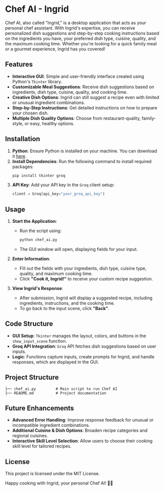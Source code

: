 
# Chef AI - Ingrid

Chef AI, also called "Ingrid," is a desktop application that acts as your personal chef assistant. With Ingrid's expertise, you can receive personalized dish suggestions and step-by-step cooking instructions based on the ingredients you have, your preferred dish type, cuisine, quality, and the maximum cooking time. Whether you're looking for a quick family meal or a gourmet experience, Ingrid has you covered!

## Features

- **Interactive GUI**: Simple and user-friendly interface created using Python's `Tkinter` library.
- **Customizable Meal Suggestions**: Receive dish suggestions based on ingredients, dish type, cuisine, quality, and cooking time.
- **Creative Dish Options**: Ingrid can still suggest a recipe even with limited or unusual ingredient combinations.
- **Step-by-Step Instructions**: Get detailed instructions on how to prepare your chosen dish.
- **Multiple Dish Quality Options**: Choose from restaurant-quality, family-style, or easy, healthy options.

## Installation

1. **Python**: Ensure Python is installed on your machine. You can download it [here](https://www.python.org/downloads/).
2. **Install Dependencies**: Run the following command to install required packages:
   ```bash
   pip install tkinter groq
   ```
3. **API Key**: Add your API key in the `Groq` client setup:
   ```python
   client = Groq(api_key="your_groq_api_key")
   ```

## Usage

1. **Start the Application**:
   - Run the script using:
     ```bash
     python chef_ai.py
     ```
   - The GUI window will open, displaying fields for your input.

2. **Enter Information**:
   - Fill out the fields with your ingredients, dish type, cuisine type, quality, and maximum cooking time.
   - Click **"Cook it, Ingrid!"** to receive your custom recipe suggestion.

3. **View Ingrid's Response**:
   - After submission, Ingrid will display a suggested recipe, including ingredients, instructions, and the cooking time.
   - To go back to the input scene, click **"Back"**.

## Code Structure

- **GUI Setup**: `Tkinter` manages the layout, colors, and buttons in the `show_input_scene` function.
- **Groq API Integration**: `Groq` API fetches dish suggestions based on user inputs.
- **Logic**: Functions capture inputs, create prompts for Ingrid, and handle responses, which are displayed in the GUI.

## Project Structure

```plaintext
├── chef_ai.py         # Main script to run Chef AI
├── README.md          # Project documentation
```

## Future Enhancements

- **Advanced Error Handling**: Improve response feedback for unusual or incompatible ingredient combinations.
- **Additional Cuisine & Dish Options**: Broaden recipe categories and regional cuisines.
- **Interactive Skill Level Selection**: Allow users to choose their cooking skill level for tailored recipes.

## License

This project is licensed under the MIT License.

Happy cooking with Ingrid, your personal Chef AI! 👩‍🍳
